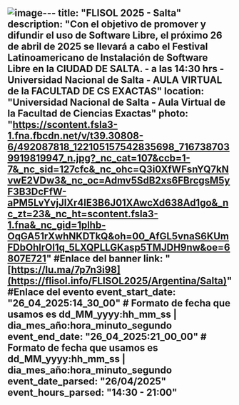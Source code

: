 ![image](https://github.com/user-attachments/assets/07a8dea4-fa11-4d25-9f9e-6feec1bb92e4)---
title: "FLISOL 2025 - Salta"
description: "Con el objetivo de promover y difundir el uso de Software Libre, el próximo 26 de abril de 2025 se llevará a cabo el Festival Latinoamericano de Instalación de Software Libre en la CIUDAD DE SALTA. - a las 14:30 hrs - Universidad Nacional de Salta - AULA VIRTUAL de la FACULTAD DE CS EXACTAS"
location: "Universidad Nacional de Salta - Aula Virtual de la Facultad de Ciencias Exactas"
photo: "https://scontent.fsla3-1.fna.fbcdn.net/v/t39.30808-6/492087818_122105157542835698_7167387039919819947_n.jpg?_nc_cat=107&ccb=1-7&_nc_sid=127cfc&_nc_ohc=Q3i0XfWFsnYQ7kNvwE2VDw3&_nc_oc=Admv5SdB2xs6FBrcgsM5yF3B3DcFfW-aPM5LvYvjJIXr4lE3B6J01XAwcXd638Ad1go&_nc_zt=23&_nc_ht=scontent.fsla3-1.fna&_nc_gid=1plhb-OqGA51rXwhNKDTkQ&oh=00_AfGL5vnaS6KUmFDbOhlrOI1q_5LXQPLLGKasp5TMJDH9nw&oe=6807E721" #Enlace del banner
link: "[https://lu.ma/7p7n3i98](https://flisol.info/FLISOL2025/Argentina/Salta)" #Enlace del evento
event_start_date: "26_04_2025:14_30_00" # Formato de fecha que usamos es dd_MM_yyyy:hh_mm_ss | dia_mes_año:hora_minuto_segundo
event_end_date: "26_04_2025:21_00_00" # Formato de fecha que usamos es dd_MM_yyyy:hh_mm_ss | dia_mes_año:hora_minuto_segundo
event_date_parsed: "26/04/2025"
event_hours_parsed: "14:30 - 21:00"
---
